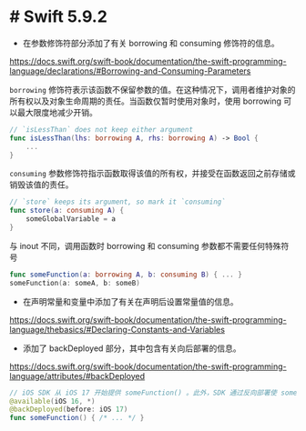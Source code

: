# # Swift 5.9.2

* 在参数修饰符部分添加了有关 borrowing 和 consuming 修饰符的信息。

<https://docs.swift.org/swift-book/documentation/the-swift-programming-language/declarations/#Borrowing-and-Consuming-Parameters>

`borrowing` 修饰符表示该函数不保留参数的值。在这种情况下，调用者维护对象的所有权以及对象生命周期的责任。当函数仅暂时使用对象时，使用 borrowing 可以最大限度地减少开销。

```swift
// `isLessThan` does not keep either argument
func isLessThan(lhs: borrowing A, rhs: borrowing A) -> Bool {
    ...
}
```

`consuming` 参数修饰符指示函数取得该值的所有权，并接受在函数返回之前存储或销毁该值的责任。

```swift
// `store` keeps its argument, so mark it `consuming`
func store(a: consuming A) {
    someGlobalVariable = a
}
```

与 inout 不同，调用函数时 borrowing 和 consuming 参数都不需要任何特殊符号

```swift
func someFunction(a: borrowing A, b: consuming B) { ... }
someFunction(a: someA, b: someB)
```

* 在声明常量和变量中添加了有关在声明后设置常量值的信息。

<https://docs.swift.org/swift-book/documentation/the-swift-programming-language/thebasics/#Declaring-Constants-and-Variables>

* 添加了 backDeployed 部分，其中包含有关向后部署的信息。

<https://docs.swift.org/swift-book/documentation/the-swift-programming-language/attributes/#backDeployed>

```swift
// iOS SDK 从 iOS 17 开始提供 someFunction() 。此外，SDK 通过反向部署使 someFunction() 在 iOS 16 上可用。
@available(iOS 16, *)
@backDeployed(before: iOS 17)
func someFunction() { /* ... */ }
```
